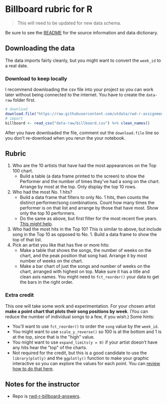 # Billboard rubric for R

> This will need to be updated for new data schema.

Be sure to see the [README](README.md) for the source information and data dictionary.

## Downloading the data

The data imports fairly cleanly, but you might want to convert the `week_id` to a real date.

### Download to keep locally

I recommend downloading the csv file into your project so you can work later without being connected to the internet. You have to create the `data-raw` folder first.

```r
# download
download.file("https://raw.githubusercontent.com/utdata/rwd-r-assignments/master/billboard-hits/billboard.csv", "data-raw/billboard.csv")
# import
billboard <- read_csv("data-raw/billboard.csv") %>% clean_names()
```

After you have downloaded the file, comment out the `download.file` line so you don't re-download when you rerun the your notebook.

## Rubric

1. Who are the 10 artists that have had the most appearances on the Top 100 chart.
    - Build a table (a data frame printed to the screen) to show the Performer and the number of times they've had a song on the chart. Arrange by most at the top. Only display the top 10 rows.
2. Who had the most No. 1 hits?
    - Build a data frame that filters to only No. 1 hits, then counts the distinct performer/song combinations. Count how many times the performer is on that list and arrange by those that have most. Show only the top 10 performers.
    - Do the same as above, but first filter for the most recent five years. [This might help](https://utdata.github.io/r-journalism-examples/dates.html#filter-by-date).
3. Who had the most hits in the Top 10? This is similar to above, but include song in the Top 10 as opposed to No. 1. Build a data frame to show the top of that list.
4. Pick an artist you like that has five or more hits:
    - Make a table that shows the songs, the number of weeks on the chart, and the peak position that song had. Arrange it by most number of weeks on the chart.
    - Make a bar chart of just the songs and number of weeks on the chart, arranged with highest on top. Make sure it has a title and clean axis names. You might need to `fct_reorder()` your data to get the bars in the right order.

### Extra credit

This one will take some work and experimentation. For your chosen artist **make a point chart that plots their song positions by week**. (You can reduce the number of individual songs to a few, if you wish.) Some hints:

- You'll want to use `fct_reorder()` to order the `song` value by the `week_id`.
- You might want to use `scale_y_reverse()` so 100 is at the bottom and 1 is at the top, since that is the "high" value.
- You might want to use `expand_limits(y = 0)` if your artist doesn't have any hits hear the "top" of the charts.
- Not required for the credit, but this is a good candidate to use the `library(plotly)` and the `ggplotly()` function to make your graphic interactive so you can explore the values for each point. You can [review how to do that here](https://utdata.github.io/rwd-class/graphics.html#plotly-for-more-interactive-graphics).

## Notes for the instructor

- Repo is [rwd-r-billboard-answers](https://github.com/utdata/rwd-r-billboard-hits-answers).
